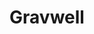 ---
blog: https://gravwell.io/blog
codehost: https://github.com/gravwell
facebook: https://facebook.com/gravwell
linkedin: https://linkedin.com/company/gravwell
logohandle: gravwellio
sort: gravwell
title: Gravwell
twitter: https://x.com/gravwell_io
website: https://www.gravwell.io/
---